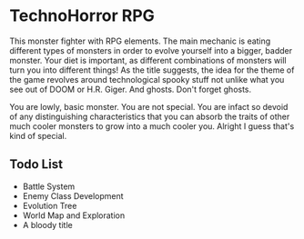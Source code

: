 # TechnoHorror RPG 

This monster fighter with RPG elements. The main mechanic is eating different types of monsters in order to evolve yourself into a bigger, badder monster. Your diet is important, as different combinations of monsters will turn you into different things! As the title suggests, the idea for the theme of the game revolves around technological spooky stuff not unlike what you see out of DOOM or H.R. Giger. And ghosts. Don't forget ghosts.

You are lowly, basic monster. You are not special. You are infact so devoid of any distinguishing characteristics that you can absorb the traits of other much cooler monsters to grow into a much cooler you. Alright I guess that's kind of special. 


## Todo List

* Battle System
* Enemy Class Development
* Evolution Tree
* World Map and Exploration
* A bloody title

